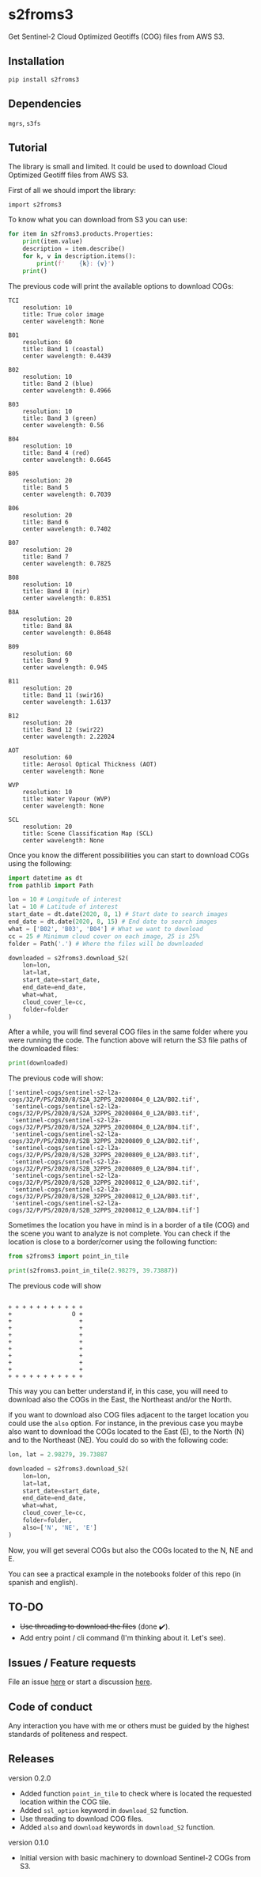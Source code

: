 # s2froms3
Get Sentinel-2 Cloud Optimized Geotiffs (COG) files from AWS S3.

## Installation

`pip install s2froms3`

## Dependencies

`mgrs`, `s3fs`

## Tutorial

The library is small and limited. It could be used to download Cloud Optimized
Geotiff files from AWS S3.

First of all we should import the library:

`import s2froms3`

To know what you can download from S3 you can use:

```python
for item in s2froms3.products.Properties:
    print(item.value)
    description = item.describe()
    for k, v in description.items():
        print(f'    {k}: {v}')
    print()
```

The previous code will print the available options to download COGs:

```
TCI
    resolution: 10
    title: True color image
    center wavelength: None

B01
    resolution: 60
    title: Band 1 (coastal)
    center wavelength: 0.4439

B02
    resolution: 10
    title: Band 2 (blue)
    center wavelength: 0.4966

B03
    resolution: 10
    title: Band 3 (green)
    center wavelength: 0.56

B04
    resolution: 10
    title: Band 4 (red)
    center wavelength: 0.6645

B05
    resolution: 20
    title: Band 5
    center wavelength: 0.7039

B06
    resolution: 20
    title: Band 6
    center wavelength: 0.7402

B07
    resolution: 20
    title: Band 7
    center wavelength: 0.7825

B08
    resolution: 10
    title: Band 8 (nir)
    center wavelength: 0.8351

B8A
    resolution: 20
    title: Band 8A
    center wavelength: 0.8648

B09
    resolution: 60
    title: Band 9
    center wavelength: 0.945

B11
    resolution: 20
    title: Band 11 (swir16)
    center wavelength: 1.6137

B12
    resolution: 20
    title: Band 12 (swir22)
    center wavelength: 2.22024

AOT
    resolution: 60
    title: Aerosol Optical Thickness (AOT)
    center wavelength: None

WVP
    resolution: 10
    title: Water Vapour (WVP)
    center wavelength: None

SCL
    resolution: 20
    title: Scene Classification Map (SCL)
    center wavelength: None
```

Once you know the different possibilities you can start to download COGs using
the following:

```python
import datetime as dt
from pathlib import Path

lon = 10 # Longitude of interest
lat = 10 # Latitude of interest
start_date = dt.date(2020, 8, 1) # Start date to search images
end_date = dt.date(2020, 8, 15) # End date to search images
what = ['B02', 'B03', 'B04'] # What we want to download
cc = 25 # Minimum cloud cover on each image, 25 is 25%
folder = Path('.') # Where the files will be downloaded

downloaded = s2froms3.download_S2(
    lon=lon,
    lat=lat,
    start_date=start_date,
    end_date=end_date,
    what=what,
    cloud_cover_le=cc,
    folder=folder
)
```

After a while, you will find several COG files in the same folder where you
were running the code. The function above will return the S3 file paths of
the downloaded files:

```python
print(downloaded)
```

The previous code will show:

```
['sentinel-cogs/sentinel-s2-l2a-cogs/32/P/PS/2020/8/S2A_32PPS_20200804_0_L2A/B02.tif',
 'sentinel-cogs/sentinel-s2-l2a-cogs/32/P/PS/2020/8/S2A_32PPS_20200804_0_L2A/B03.tif',
 'sentinel-cogs/sentinel-s2-l2a-cogs/32/P/PS/2020/8/S2A_32PPS_20200804_0_L2A/B04.tif',
 'sentinel-cogs/sentinel-s2-l2a-cogs/32/P/PS/2020/8/S2B_32PPS_20200809_0_L2A/B02.tif',
 'sentinel-cogs/sentinel-s2-l2a-cogs/32/P/PS/2020/8/S2B_32PPS_20200809_0_L2A/B03.tif',
 'sentinel-cogs/sentinel-s2-l2a-cogs/32/P/PS/2020/8/S2B_32PPS_20200809_0_L2A/B04.tif',
 'sentinel-cogs/sentinel-s2-l2a-cogs/32/P/PS/2020/8/S2B_32PPS_20200812_0_L2A/B02.tif',
 'sentinel-cogs/sentinel-s2-l2a-cogs/32/P/PS/2020/8/S2B_32PPS_20200812_0_L2A/B03.tif',
 'sentinel-cogs/sentinel-s2-l2a-cogs/32/P/PS/2020/8/S2B_32PPS_20200812_0_L2A/B04.tif']
```

Sometimes the location you have in mind is in a border of a tile (COG) and
the scene you want to analyze is not complete. You can check if the location
is close to a border/corner using the following function:

```python
from s2froms3 import point_in_tile

print(s2froms3.point_in_tile(2.98279, 39.73887))
```

The previous code will show

```

+ + + + + + + + + + + 
+                 O + 
+                   + 
+                   + 
+                   + 
+                   + 
+                   + 
+                   + 
+                   + 
+                   + 
+ + + + + + + + + + + 

```

This way you can better understand if, in this case, you will need to 
download also the COGs in the East, the Northeast and/or the North.

if you want to download also COG files adjacent to the target location
you could use the `also` option. For instance, in the previous case you
maybe also want to download the COGs located to the East (E), to the North
(N) and to the Northeast (NE). You could do so with the following code:

```python
lon, lat = 2.98279, 39.73887

downloaded = s2froms3.download_S2(
    lon=lon,
    lat=lat,
    start_date=start_date,
    end_date=end_date,
    what=what,
    cloud_cover_le=cc,
    folder=folder,
    also=['N', 'NE', 'E']
)
```

Now, you will get several COGs but also the COGs located to the N, NE and E.

You can see a practical example in the notebooks folder of this repo (in spanish and english).

## TO-DO

* ~~Use threading to download the files~~ (done :heavy_check_mark:).
* Add entry point / cli command (I'm thinking about it. Let's see).

## Issues / Feature requests

File an issue [here](https://github.com/kikocorreoso/s2froms3/issues) or start
a discussion [here](https://github.com/kikocorreoso/s2froms3/discussions).

## Code of conduct

Any interaction you have with me or others must be guided by the highest 
standards of politeness and respect.

## Releases

version 0.2.0

* Added function `point_in_tile` to check where is located the requested location within the COG tile.
* Added `ssl_option` keyword in `download_S2` function.
* Use threading to download COG files.
* Added `also` and `download` keywords in `download_S2` function.

version 0.1.0

* Initial version with basic machinery to download Sentinel-2 COGs from S3.
